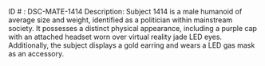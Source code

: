 ID # : DSC-MATE-1414
Description: Subject 1414 is a male humanoid of average size and weight, identified as a politician within mainstream society. It possesses a distinct physical appearance, including a purple cap with an attached headset worn over virtual reality jade LED eyes. Additionally, the subject displays a gold earring and wears a LED gas mask as an accessory.